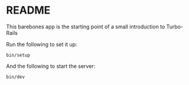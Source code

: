 # README

This barebones app is the starting point of a small introduction to Turbo-Rails

Run the following to set it up:
```
bin/setup
```

And the following to start the server:
```
bin/dev
```
